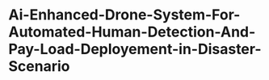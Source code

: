 # Ai-Enhanced-Drone-System-For-Automated-Human-Detection-And-Pay-Load-Deployement-in-Disaster-Scenario